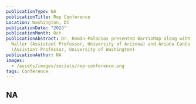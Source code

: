```yaml
---
publicationType: NA
publicationTitle: Rep Conference
Location: Washington, DC
publicationDate: "2023"
publicationMonth: Oct
publicationAbstract: Dr. Román-Palacios presented BarrioMap along with Mackenzie
  Waller (Assistant Professor, University of Arizona) and Ariana Cantu
  (Assistant Professor, University of Washington)
publicationAuthor: NA
images:
  - /assets/images/socials/rep-conference.png
tags: Conference
---
```


NA
---
